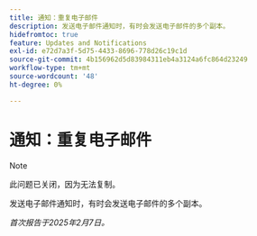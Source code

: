 ```yaml
---
title: 通知：重复电子邮件
description: 发送电子邮件通知时，有时会发送电子邮件的多个副本。
hidefromtoc: true
feature: Updates and Notifications
exl-id: e72d7a3f-5d75-4433-8696-778d26c19c1d
source-git-commit: 4b156962d5d83984311eb4a3124a6fc864d23249
workflow-type: tm+mt
source-wordcount: '48'
ht-degree: 0%

---
```


# 通知：重复电子邮件

>[!NOTE]
>
>此问题已关闭，因为无法复制。

发送电子邮件通知时，有时会发送电子邮件的多个副本。

_首次报告于2025年2月7日。_
